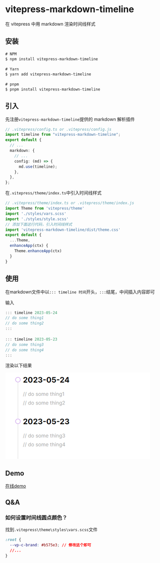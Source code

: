 # vitepress-markdown-timeline

在 vitepress 中用 markdown 渲染时间线样式

## 安装

```shell
# NPM
$ npm install vitepress-markdown-timeline

# Yarn
$ yarn add vitepress-markdown-timeline

# pnpm
$ pnpm install vitepress-markdown-timeline
```

## 引入

先注册`vitepress-markdown-timeline`提供的 markdown 解析插件

```ts
// .vitepress/config.ts or .vitepress/config.js
import timeline from "vitepress-markdown-timeline";
export default {
  // ...
  markdown: {
    // ...
    config: (md) => {
      md.use(timeline);
    },
  },
};
```
在`.vitepress/theme/index.ts`中引入时间线样式
```ts
// .vitepress/theme/index.ts or .vitepress/theme/index.js
import Theme from 'vitepress/theme'
import './styles/vars.scss'
import './styles/style.scss'
// 添加下面这行代码，引入时间线样式
import 'vitepress-markdown-timeline/dist/theme.css' 
export default {
  ...Theme,
  enhanceApp(ctx) {
    Theme.enhanceApp(ctx)
  }
}
```

## 使用
在markdown文件中以`::: timeline 时间`开头，`:::`结尾，中间插入内容即可

输入

```js
::: timeline 2023-05-24
// do some thing1
// do some thing2
:::

::: timeline 2023-05-23
// do some thing3
// do some thing4
:::
```
渲染以下结果

![image-20230524161630659](https://raw.githubusercontent.com/HanochMa/PictureBed/main/blogs/vitepress-markdown-timeline1.png)

## Demo

[在线demo](https://hanochma.github.io/daily/2023-04)

## Q&A

### 如何设置时间线圆点颜色？

找到`.vitepress\theme\styles\vars.scss`文件

```css
:root {
  --vp-c-brand: #b575e3; // 修改这个即可
  //...
}
```



